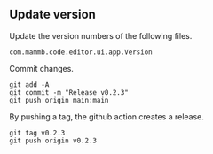 
## Update version

Update the version numbers of the following files.

```
com.mammb.code.editor.ui.app.Version
```

Commit changes.

```shell
git add -A
git commit -m "Release v0.2.3"
git push origin main:main
```

By pushing a tag, the github action creates a release.

```shell
git tag v0.2.3
git push origin v0.2.3
```

